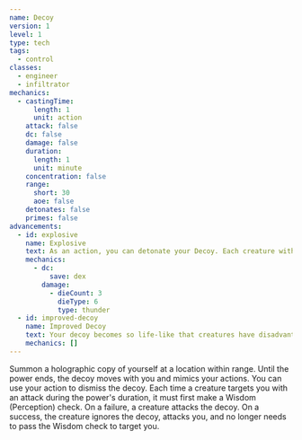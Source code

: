 ```yaml
---
name: Decoy
version: 1
level: 1
type: tech
tags:
  - control
classes:
  - engineer
  - infiltrator
mechanics:
  - castingTime:
      length: 1
      unit: action
    attack: false
    dc: false
    damage: false
    duration:
      length: 1
      unit: minute
    concentration: false
    range:
      short: 30
      aoe: false
    detonates: false
    primes: false
advancements:
  - id: explosive
    name: Explosive
    text: As an action, you can detonate your Decoy. Each creature within 4m of the decoy must make a Dexterity saving throw. On a failed save, a creature takes 3d6 thunder damage or half as much on a successful one.
    mechanics:
      - dc:
          save: dex
        damage:
          - dieCount: 3
            dieType: 6
            type: thunder
  - id: improved-decoy
    name: Improved Decoy
    text: Your decoy becomes so life-like that creatures have disadvantage on the Wisdom (Perception) check.
    mechanics: []
---
```

Summon a holographic copy of yourself at a location within range. Until the power ends, the decoy moves with you and
mimics your actions. You can use your action to dismiss the decoy. Each time a creature targets you with an attack
during the power's duration, it must first make a Wisdom (Perception) check. On a failure, a creature attacks
the decoy. On a success, the creature ignores the decoy, attacks you, and no longer needs to pass the Wisdom check to
target you.
